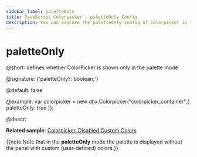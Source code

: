 ```yaml
---
sidebar_label: paletteOnly
title: JavaScript Colorpicker - paletteOnly Config 
description: You can explore the paletteOnly config of Colorpicker in the documentation of the DHTMLX JavaScript UI library. Browse developer guides and API reference, try out code examples and live demos, and download a free 30-day evaluation version of DHTMLX Suite 7.
---
```


# paletteOnly

@short: defines whether ColorPicker is shown only in the palette mode

@signature: {'paletteOnly?: boolean;'}

@default: false

@example:
var colorpicker = new dhx.Colorpicker("colorpicker_container",{
	paletteOnly: true
});

@descr: 

**Related sample**: [Colorpicker. Disabled Custom Colors](https://snippet.dhtmlx.com/3d75mz19)

{{note Note that in the **paletteOnly** mode the palette is displayed without the panel with custom (user-defined) colors.}}

[comment]: # (@related: colorpicker/how_to_start.md#initialize-colorpicker colorpicker/configuration.md#palette-or-picker-mode-only)
